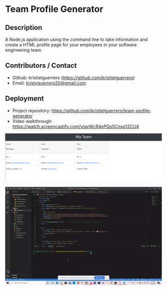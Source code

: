 # Team Profile Generator

## Description

A Node.js application using the command line to take information and create a HTML profile page for your employees in your software engineering team.

## Contributors / Contact

- Github: kristielguerrero (https://github.com/kristielguerrero)
- Email: kristyguerrero20@gmail.com

## Deployment

- Project repository: https://github.com/kristielguerrero/team-profile-generator
- Video walkthrough: https://watch.screencastify.com/v/avWcR4ePQs5Cnsg12CU4

![team-generator](/assets/team-generator-webpage.png)

![team-generator-gif](/assets/team-generator-gif.gif)
